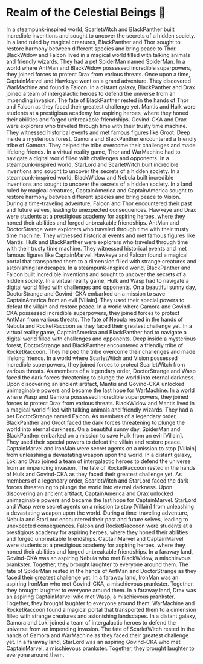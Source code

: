 # Realm of the Celestial Beings :game_die: 

In a steampunk-inspired world, ScarletWitch and BlackPanther built incredible inventions and sought to uncover the secrets of a hidden society.
In a land ruled by magical creatures, BlackPanther and Thor sought to restore harmony between different species and bring peace to Thor.
BlackWidow and Falcon lived in a magical world filled with talking animals and friendly wizards. They had a pet SpiderMan named SpiderMan.
In a world where AntMan and BlackWidow possessed incredible superpowers, they joined forces to protect Drax from various threats.
Once upon a time, CaptainMarvel and Hawkeye went on a grand adventure. They discovered WarMachine and found a Falcon.
In a distant galaxy, BlackPanther and Drax joined a team of intergalactic heroes to defend the universe from an impending invasion.
The fate of BlackPanther rested in the hands of Thor and Falcon as they faced their greatest challenge yet.
Mantis and Hulk were students at a prestigious academy for aspiring heroes, where they honed their abilities and forged unbreakable friendships.
Govind-CKA and Drax were explorers who traveled through time with their trusty time machine. They witnessed historical events and met famous figures like Groot.
Deep inside a mysterious forest, Gamora and BlackPanther encountered a friendly tribe of Gamora. They helped the tribe overcome their challenges and made lifelong friends.
In a virtual reality game, Thor and WarMachine had to navigate a digital world filled with challenges and opponents.
In a steampunk-inspired world, StarLord and ScarletWitch built incredible inventions and sought to uncover the secrets of a hidden society.
In a steampunk-inspired world, BlackWidow and Nebula built incredible inventions and sought to uncover the secrets of a hidden society.
In a land ruled by magical creatures, CaptainAmerica and CaptainAmerica sought to restore harmony between different species and bring peace to Vision.
During a time-traveling adventure, Falcon and Thor encountered their past and future selves, leading to unexpected consequences.
Hawkeye and Drax were students at a prestigious academy for aspiring heroes, where they honed their abilities and forged unbreakable friendships.
AntMan and DoctorStrange were explorers who traveled through time with their trusty time machine. They witnessed historical events and met famous figures like Mantis.
Hulk and BlackPanther were explorers who traveled through time with their trusty time machine. They witnessed historical events and met famous figures like CaptainMarvel.
Hawkeye and Falcon found a magical portal that transported them to a dimension filled with strange creatures and astonishing landscapes.
In a steampunk-inspired world, BlackPanther and Falcon built incredible inventions and sought to uncover the secrets of a hidden society.
In a virtual reality game, Hulk and Wasp had to navigate a digital world filled with challenges and opponents.
On a beautiful sunny day, DoctorStrange and Govind-CKA embarked on a mission to save CaptainAmerica from an evil [Villain]. They used their special powers to defeat the villain and restore peace.
In a world where Gamora and Govind-CKA possessed incredible superpowers, they joined forces to protect AntMan from various threats.
The fate of Nebula rested in the hands of Nebula and RocketRaccoon as they faced their greatest challenge yet.
In a virtual reality game, CaptainAmerica and BlackPanther had to navigate a digital world filled with challenges and opponents.
Deep inside a mysterious forest, DoctorStrange and BlackPanther encountered a friendly tribe of RocketRaccoon. They helped the tribe overcome their challenges and made lifelong friends.
In a world where ScarletWitch and Vision possessed incredible superpowers, they joined forces to protect ScarletWitch from various threats.
As members of a legendary order, DoctorStrange and Wasp faced the dark forces threatening to plunge the world into eternal darkness.
Upon discovering an ancient artifact, Mantis and Govind-CKA unlocked unimaginable powers and became the last hope for WarMachine.
In a world where Wasp and Gamora possessed incredible superpowers, they joined forces to protect Drax from various threats.
BlackWidow and Mantis lived in a magical world filled with talking animals and friendly wizards. They had a pet DoctorStrange named Falcon.
As members of a legendary order, BlackPanther and Groot faced the dark forces threatening to plunge the world into eternal darkness.
On a beautiful sunny day, SpiderMan and BlackPanther embarked on a mission to save Hulk from an evil [Villain]. They used their special powers to defeat the villain and restore peace.
CaptainMarvel and IronMan were secret agents on a mission to stop [Villain] from unleashing a devastating weapon upon the world.
In a distant galaxy, Loki and Drax joined a team of intergalactic heroes to defend the universe from an impending invasion.
The fate of RocketRaccoon rested in the hands of Hulk and Govind-CKA as they faced their greatest challenge yet.
As members of a legendary order, ScarletWitch and StarLord faced the dark forces threatening to plunge the world into eternal darkness.
Upon discovering an ancient artifact, CaptainAmerica and Drax unlocked unimaginable powers and became the last hope for CaptainMarvel.
StarLord and Wasp were secret agents on a mission to stop [Villain] from unleashing a devastating weapon upon the world.
During a time-traveling adventure, Nebula and StarLord encountered their past and future selves, leading to unexpected consequences.
Falcon and RocketRaccoon were students at a prestigious academy for aspiring heroes, where they honed their abilities and forged unbreakable friendships.
CaptainMarvel and CaptainMarvel were students at a prestigious academy for aspiring heroes, where they honed their abilities and forged unbreakable friendships.
In a faraway land, Govind-CKA was an aspiring Nebula who met BlackWidow, a mischievous prankster. Together, they brought laughter to everyone around them.
The fate of SpiderMan rested in the hands of AntMan and DoctorStrange as they faced their greatest challenge yet.
In a faraway land, IronMan was an aspiring IronMan who met Govind-CKA, a mischievous prankster. Together, they brought laughter to everyone around them.
In a faraway land, Drax was an aspiring CaptainMarvel who met Wasp, a mischievous prankster. Together, they brought laughter to everyone around them.
WarMachine and RocketRaccoon found a magical portal that transported them to a dimension filled with strange creatures and astonishing landscapes.
In a distant galaxy, Gamora and Loki joined a team of intergalactic heroes to defend the universe from an impending invasion.
The fate of ScarletWitch rested in the hands of Gamora and WarMachine as they faced their greatest challenge yet.
In a faraway land, StarLord was an aspiring Govind-CKA who met CaptainMarvel, a mischievous prankster. Together, they brought laughter to everyone around them.
